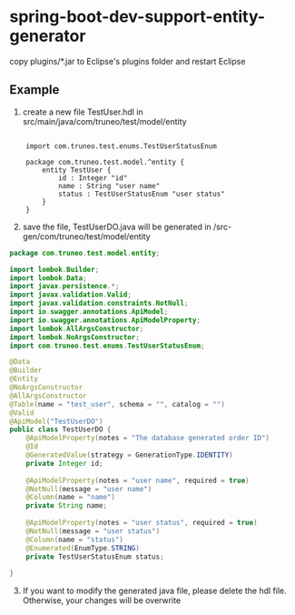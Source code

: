 # spring-boot-dev-support-entity-generator

copy plugins/*.jar to Eclipse's plugins folder and restart Eclipse

## Example

1. create a new file TestUser.hdl in src/main/java/com/truneo/test/model/entity
<pre><code>
    import com.truneo.test.enums.TestUserStatusEnum

    package com.truneo.test.model.^entity {
        entity TestUser {
            id : Integer "id"
            name : String "user name"
            status : TestUserStatusEnum "user status"
        }
    }
</code></pre>

2. save the file, TestUserDO.java will be generated in /src-gen/com/truneo/test/model/entity
```java
package com.truneo.test.model.entity;

import lombok.Builder;
import lombok.Data;
import javax.persistence.*;
import javax.validation.Valid;
import javax.validation.constraints.NotNull;
import io.swagger.annotations.ApiModel;
import io.swagger.annotations.ApiModelProperty;
import lombok.AllArgsConstructor;
import lombok.NoArgsConstructor;
import com.truneo.test.enums.TestUserStatusEnum;

@Data
@Builder
@Entity
@NoArgsConstructor
@AllArgsConstructor
@Table(name = "test_user", schema = "", catalog = "")
@Valid
@ApiModel("TestUserDO")
public class TestUserDO {
    @ApiModelProperty(notes = "The database generated order ID")
    @Id
    @GeneratedValue(strategy = GenerationType.IDENTITY)
    private Integer id;
    
    @ApiModelProperty(notes = "user name", required = true)
    @NotNull(message = "user name")
    @Column(name = "name")
    private String name;
    
    @ApiModelProperty(notes = "user status", required = true)
    @NotNull(message = "user status")
    @Column(name = "status")
    @Enumerated(EnumType.STRING)
    private TestUserStatusEnum status;
    
}
```
3. If you want to modify the generated java file, please delete the hdl file. Otherwise, your changes will be overwrite
